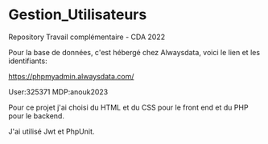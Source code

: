 ﻿# Gestion_Utilisateurs
 
Repository Travail complémentaire - CDA 2022

Pour la base de données, c'est hébergé chez Alwaysdata, voici le lien et les identifiants:

https://phpmyadmin.alwaysdata.com/

User:325371 MDP:anouk2023

Pour ce projet j'ai choisi du HTML et du CSS pour le front end et du PHP pour le backend.

J'ai utilisé Jwt et PhpUnit.
